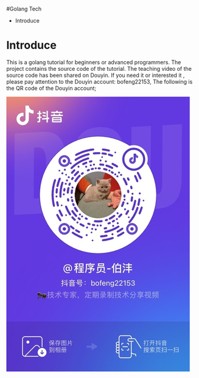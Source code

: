 #Golang Tech
* Introduce

# Introduce 
This is a golang tutorial for beginners or advanced programmers.
The project contains the source code of the tutorial. 
The teaching video of the source code has been shared on Douyin. 
If you need it or interested it , please pay attention to the Douyin account: bofeng22153,
The following is the QR code of the Douyin account;

![dy_account](./docs/dy_account.jpg)

